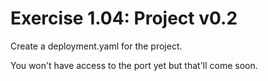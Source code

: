 # Exercise 1.04: Project v0.2
Create a deployment.yaml for the project.

You won't have access to the port yet but that'll come soon.